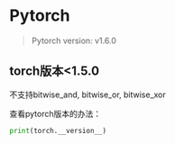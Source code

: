 # Pytorch

> Pytorch version: v1.6.0      

## torch版本<1.5.0

不支持bitwise_and, bitwise_or, bitwise_xor

查看pytorch版本的办法：

```python
print(torch.__version__)
```

